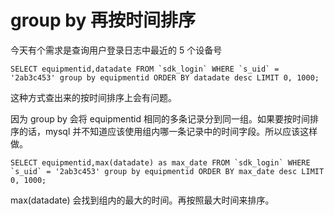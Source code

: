 # group by 再按时间排序

今天有个需求是查询用户登录日志中最近的 5 个设备号

```
SELECT equipmentid,datadate FROM `sdk_login` WHERE `s_uid` = '2ab3c453' group by equipmentid ORDER BY datadate desc LIMIT 0, 1000;
```

这种方式查出来的按时间排序上会有问题。

因为 group by 会将 equipmentid 相同的多条记录分到同一组。如果要按时间排序的话，mysql 并不知道应该使用组内哪一条记录中的时间字段。所以应该这样做。

```
SELECT equipmentid,max(datadate) as max_date FROM `sdk_login` WHERE `s_uid` = '2ab3c453' group by equipmentid ORDER BY max_date desc LIMIT 0, 1000;
```

max(datadate) 会找到组内的最大的时间。再按照最大时间来排序。